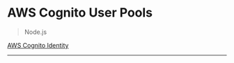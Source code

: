 # AWS Cognito User Pools

> Node.js

[AWS Cognito Identity](https://docs.aws.amazon.com/cognito-user-identity-pools/latest/APIReference/Welcome.html)

---
